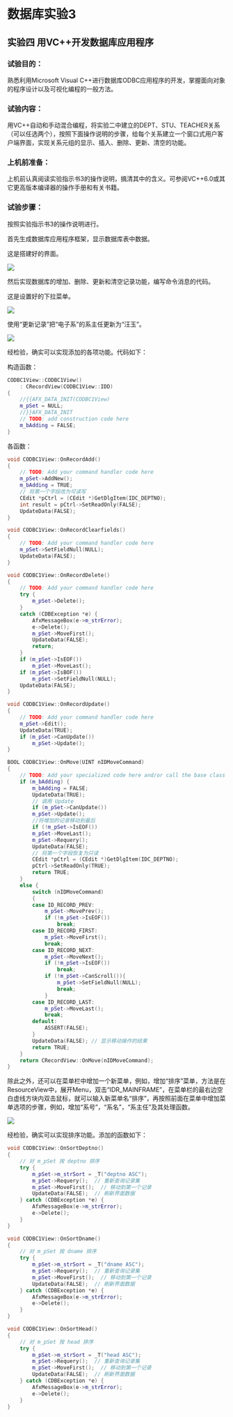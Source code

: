# 数据库实验3

## 实验四 用VC++开发数据库应用程序

### 试验目的：

熟悉利用Microsoft Visual C++进行数据库ODBC应用程序的开发，掌握面向对象的程序设计以及可视化编程的一般方法。

### 试验内容：

用VC++自动和手动混合编程，将实验二中建立的DEPT、STU、TEACHER关系（可以任选两个），按照下面操作说明的步骤，给每个关系建立一个窗口式用户客户端界面，实现关系元组的显示、插入、删除、更新、清空的功能。

### 上机前准备：

上机前认真阅读实验指示书3的操作说明，搞清其中的含义。可参阅VC++6.0或其它更高版本编译器的操作手册和有关书籍。

### 试验步骤：

按照实验指示书3的操作说明进行。

首先生成数据库应用程序框架，显示数据库表中数据。

这是搭建好的界面。

![](assets/1.png)

然后实现数据库的增加、删除、更新和清空记录功能，编写命令消息的代码。

这是设置好的下拉菜单。

![](assets/2.png)

使用“更新记录”把“电子系”的系主任更新为“汪玉”。

![](assets/3.png)

经检验，确实可以实现添加的各项功能。代码如下：

构造函数：

```cpp
CODBC1View::CODBC1View()
	: CRecordView(CODBC1View::IDD)
{
	//{{AFX_DATA_INIT(CODBC1View)
	m_pSet = NULL;
	//}}AFX_DATA_INIT
	// TODO: add construction code here
	m_bAdding = FALSE;
}
```

各函数：

```cpp
void CODBC1View::OnRecordAdd() 
{
	// TODO: Add your command handler code here
	m_pSet->AddNew();
	m_bAdding = TRUE;
	// 将第一个字段改为可读写
	CEdit *pCtrl = (CEdit *)GetDlgItem(IDC_DEPTNO);
	int result = pCtrl->SetReadOnly(FALSE);
	UpdateData(FALSE);
}

void CODBC1View::OnRecordClearfields() 
{
	// TODO: Add your command handler code here
	m_pSet->SetFieldNull(NULL);
	UpdateData(FALSE);
}

void CODBC1View::OnRecordDelete() 
{
	// TODO: Add your command handler code here
	try {
		m_pSet->Delete();
	}
	catch (CDBException *e) {
		AfxMessageBox(e->m_strError);
		e->Delete();
		m_pSet->MoveFirst();
		UpdateData(FALSE);
		return;
	}
	if (m_pSet->IsEOF())
		m_pSet->MoveLast();
	if (m_pSet->IsBOF())
		m_pSet->SetFieldNull(NULL);
	UpdateData(FALSE);
}

void CODBC1View::OnRecordUpdate() 
{
	// TODO: Add your command handler code here
	m_pSet->Edit();
	UpdateData(TRUE);
	if (m_pSet->CanUpdate())
		m_pSet->Update();
}

BOOL CODBC1View::OnMove(UINT nIDMoveCommand) 
{
	// TODO: Add your specialized code here and/or call the base class
	if (m_bAdding) {
		m_bAdding = FALSE;
		UpdateData(TRUE);
		// 调用 Update
		if (m_pSet->CanUpdate())
		m_pSet->Update();
		//将增加的记录移动到最后
		if (!m_pSet->IsEOF())
		m_pSet->MoveLast();
		m_pSet->Requery();
		UpdateData(FALSE);
		// 将第一个字段恢复为只读
		CEdit *pCtrl = (CEdit *)GetDlgItem(IDC_DEPTNO);
		pCtrl->SetReadOnly(TRUE);
		return TRUE;
	}
	else {
		switch (nIDMoveCommand)
		{
		case ID_RECORD_PREV:
			m_pSet->MovePrev();
			if (!m_pSet->IsEOF())
				break;
		case ID_RECORD_FIRST:
			m_pSet->MoveFirst();
			break;
		case ID_RECORD_NEXT:
			m_pSet->MoveNext();
			if (!m_pSet->IsEOF())
				break;
			if (!m_pSet->CanScroll()){
				m_pSet->SetFieldNull(NULL);
				break;
			}
		case ID_RECORD_LAST:
			m_pSet->MoveLast();
			break;
		default:
			ASSERT(FALSE);
		}
		UpdateData(FALSE); // 显示移动操作的结果
		return TRUE;
	}
	return CRecordView::OnMove(nIDMoveCommand);
}
```

除此之外，还可以在菜单栏中增加一个新菜单，例如，增加“排序”菜单，方法是在ResourceView中，展开Menu，双击“IDR_MAINFRAME”，在菜单栏的最右边空白虚线方块内双击鼠标，就可以输入新菜单名“排序”，再按照前面在菜单中增加菜单选项的步骤，例如，增加“系号”，“系名”，“系主任”及其处理函数。

![](assets/4.png)

经检验，确实可以实现排序功能。添加的函数如下：

```cpp
void CODBC1View::OnSortDeptno()
{
    // 对 m_pSet 按 deptno 排序
    try {
        m_pSet->m_strSort = _T("deptno ASC");
        m_pSet->Requery();  // 重新查询记录集
        m_pSet->MoveFirst();  // 移动到第一个记录
        UpdateData(FALSE);  // 刷新界面数据
    } catch (CDBException *e) {
        AfxMessageBox(e->m_strError);
        e->Delete();
    }
}

void CODBC1View::OnSortDname()
{
    // 对 m_pSet 按 dname 排序
    try {
        m_pSet->m_strSort = _T("dname ASC");
        m_pSet->Requery();  // 重新查询记录集
        m_pSet->MoveFirst();  // 移动到第一个记录
        UpdateData(FALSE);  // 刷新界面数据
    } catch (CDBException *e) {
        AfxMessageBox(e->m_strError);
        e->Delete();
    }
}

void CODBC1View::OnSortHead()
{
    // 对 m_pSet 按 head 排序
    try {
        m_pSet->m_strSort = _T("head ASC");
        m_pSet->Requery();  // 重新查询记录集
        m_pSet->MoveFirst();  // 移动到第一个记录
        UpdateData(FALSE);  // 刷新界面数据
    } catch (CDBException *e) {
        AfxMessageBox(e->m_strError);
        e->Delete();
    }
}
```